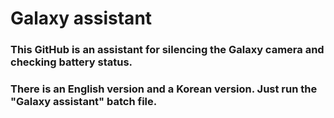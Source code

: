 # Galaxy assistant

### This GitHub is an assistant for silencing the Galaxy camera and checking battery status.

### There is an English version and a Korean version. Just run the "Galaxy assistant" batch file.

